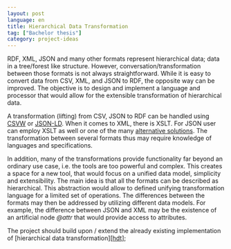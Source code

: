 ```yaml
---
layout: post
language: en
title: Hierarchical Data Transformation
tag: ["Bachelor thesis"]
category: project-ideas
---
```


RDF, XML, JSON and many other formats represent hierarchical data; data in a tree/forest like structure.
However, conversation/transformation between those formats is not always straightforward.
While it is easy to convert data from CSV, XML, and JSON to RDF, the opposite way can be improved.
The objective is to design and implement a language and processor that would allow for the extensible transformation of hierarchical data.

<!-- more -->

A transformation (lifting) from CSV, JSON to RDF can be handled using [CSVW][csvw] or [JSON-LD][json-ld].
When it comes to XML, there is XSLT.
For JSON user can employ XSLT as well or one of the many [alternative solutions][xslt-equivalent-for-json].
The transformation between several formats thus may require knowledge of languages and specifications.

In addition, many of the transformations provide functionality far beyond an ordinary use case, i.e. the tools are too powerful and complex.
This creates a space for a new tool, that would focus on a unified data model, simplicity and extensibility.
The main idea is that all the formats can be described as hierarchical.
This abstraction would allow to defined unifying transformation language for a limited set of operations.
The differences between the formats may then be addressed by utilizing different data models.
For example, the difference between JSON and XML may be the existence of an artificial node *@attr* that would provide access to attributes.

The project should build upon / extend the already existing implementation of [hierarchical data transformation][[hdt]];

[json-ld]: <https://json-ld.org/>
[csvw]: <https://www.w3.org/TR/tabular-data-primer/>
[hdt]: <https://github.com/skodapetr/hierarchical-data-transformationsl>
[xslt-equivalent-for-json]: <https://stackoverflow.com/questions/1618038/xslt-equivalent-for-json>
